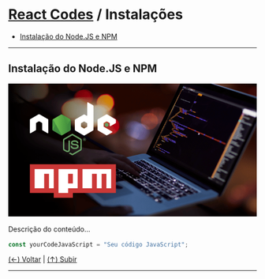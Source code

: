 # [React Codes](https://github.com/systemboys/React_Codes#react-codes "React Codes") / Instalações

- [Instalação do Node.JS e NPM](#instala%C3%A7%C3%A3o-do-nodejs-e-npm "Instalação do Node.JS e NPM")

---

## Instalação do Node.JS e NPM

[![Imagem de exemplo](https://github.com/systemboys/React_Codes/raw/main/Instala%C3%A7%C3%B5es/Node_%26_NPM/NodeJS-and-NPM.png "Imagem de exemplo")](https://github.com/systemboys/React_Codes/raw/main/Instala%C3%A7%C3%B5es/Node_%26_NPM/NodeJS-and-NPM.png "Imagem de exemplo")

Descrição do conteúdo...

```javascript
const yourCodeJavaScript = "Seu código JavaScript";
```

[(&larr;) Voltar](https://github.com/systemboys/React_Codes#react-codes "Voltar ao Sumário") | 
[(&uarr;) Subir](#react-codes--instala%C3%A7%C3%B5es "Subir para o topo")

---

